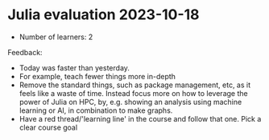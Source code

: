 # Julia evaluation 2023-10-18

 * Number of learners: 2

Feedback:

 * Today was faster than yesterday. 
 * For example, teach fewer things more in-depth
 * Remove the standard things, such as package management, etc, as
   it feels like a waste of time.
   Instead focus more on how to leverage the power of Julia on HPC,
   by, e.g. showing an analysis using machine learning or AI,
   in combination to make graphs.
 * Have a red thread/'learning line' in the course and follow that one.
   Pick a clear course goal
